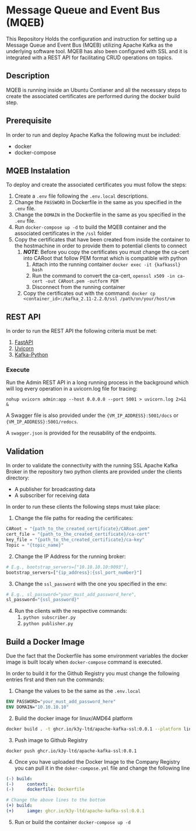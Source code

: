 # Message Queue and Event Bus (MQEB)

This Repository Holds the configuration and instruction for setting up a Message Queue and Event Bus (MQEB) utilizing Apache Kafka as the underlying software tool. MQEB has also been configured with SSL and it is integrated with a REST API for facilitating CRUD operations on topics.

## Description
MQEB is running inside an Ubuntu Contianer and all the necessary steps to create the associated certificates are performed during the docker build step.

## Prerequisite
In order to run and deploy Apache Kafka the following must be included:
- docker
- docker-compose


## MQEB Instalation
To deploy and create the associated certificates you must follow the steps:
1) Create a `.env` file following the `.env.local` descriptions.
2) Change the `PASSWORD` in Dockerfile in the same as you specified in the `.env` file.
3) Change the `DOMAIN` in the Dockerfile in the same as you specified in the `.env` file.
4) Run `docker-compose up -d` to build the MQEB container and the associated certificates in the `/ssl` folder
5) Copy the certificates that have been created from inside the container to the hostmachine in order to provide them to potential clients to connect
   1) ***NOTE***: Before you copy the certificates you must change the ca-cert into CARoot that follow PEM format which is compatible with python
      1) Attach into the running container `docker exec -it {kafkassl} bash`
      2) Run the command to convert the ca-cert, `openssl x509 -in ca-cert -out CARoot.pem -outform PEM`
      3) Disconnect from the running container
   2) Copy the certificates out with the command: `docker cp <container_id>:/kafka_2.11-2.2.0/ssl /path/on/your/host/vm`

## REST API
In order to run the REST API the following criteria must be met:
1) [FastAPI](https://fastapi.tiangolo.com/)
2) [Uvicorn](https://www.uvicorn.org/)
3) [Kafka-Python](https://kafka-python.readthedocs.io/en/master/)

### Execute
Run the Admin REST API in a long running process in the background which will log every operation in a uvicorn.log file for tracing:

`nohup uvicorn admin:app --host 0.0.0.0 --port 5001 > uvicorn.log 2>&1 &`

A Swagger file is also provided under the `{VM_IP_ADDRESS}:5001/docs` or `{VM_IP_ADDRESS}:5001/redocs`.

A `swagger.json` is provided for the reusability of the endpoints.


## Validation
In order to validate the connectivity with the running SSL Apache Kafka Broker in the repository two python clients are provided under the clients directory:
- A publisher for broadcasting data
- A subscriber for receiving data

In order to run these clients the following steps must take place:
1) Change the file paths for reading the certificates:
```python
CARoot = "{path_to_the_created_certificate}/CARoot.pem"
cert_file = "{path_to_the_created_certificate}/ca-cert"
key_file = "{path_to_the_created_certificate}/ca-key"
Topic = "{topic_name}"
```
2) Change the IP Address for the running broker:
```python
# E.g., bootstrap_servers=["10.10.10.10:9093"],
bootstrap_servers=["{ip_address}:{ssl_port_number}"]
```
3) Change the `ssl_password` with the one you specified in the env:
```python
# E.g., sl_password="your_must_add_password_here",
sl_password="{ssl_password}"
```
4) Run the clients with the respective commands:
   1) `python subscriber.py`
   2) `python publisher.py`

## Build a Docker Image
Due the fact that the Dockerfile has some environment variables the docker image is built localy when `docker-compose` command is executed.

In order to build it for the Github Registry you must change the following entries first and then run the commands:
1) Change the values to be the same as the `.env.local`
```Dockerfile
ENV PASSWORD="your_must_add_password_here"
ENV DOMAIN="10.10.10.10"
```
2) Build the docker image for linux/AMD64 platform

```bash
docker build . -t ghcr.io/k3y-ltd/apache-kafka-ssl:0.0.1 --platform linux/amd64
```
3) Push image to Github Registry
```shell
docker push ghcr.io/k3y-ltd/apache-kafka-ssl:0.0.1
```
4) Once you have uploaded the Docker Image to the Company Registry you can pull it in the `doker-compose.yml` file and change the following line
```yml
(-) build:
(-)     context: .
(-)     dockerfile: Dockerfile

# Change the above lines to the bottom
(+) build:
(+)     iamge: ghcr.io/k3y-ltd/apache-kafka-ssl:0.0.1
```
5) Run or build the container `docker-compose up -d`